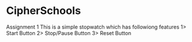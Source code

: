 # CipherSchools
Assignment 1
This is a simple stopwatch which has followiong features 
1> Start Button 
2> Stop/Pause Button 
3> Reset Button 
